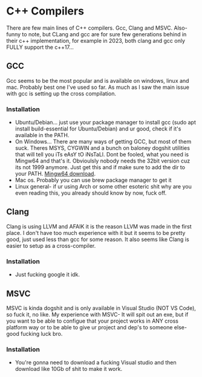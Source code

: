 # C++ Compilers
There are few main lines of C++ compilers. Gcc, Clang and MSVC. Also- funny to note, but CLang and gcc are for sure few generations behind in their c++ implementation, for example in 2023, both clang and gcc only FULLY support the c++17...
## GCC
Gcc seems to be the most popular and is available on windows, linux and mac. Probably best one I've used so far. As much as I saw the main issue with gcc is setting up the cross compilation.
### Installation
* Ubuntu/Debian... just use your package manager to install gcc (sudo apt install build-essential for Ubuntu/Debian) and ur good, check if it's available in the PATH.
* On Windows... There are many ways of getting GCC, but most of them suck. Theres MSYS, CYGWIN and a bunch on baloney dogshit utilities that will tell you iTs eAsY tO iNsTaLl. Dont be fooled, what you need is Mingw64 and that's it. Obvioulsly nobody needs the 32bit version cuz its not 1999 anymore. Just get this and if make sure to add the dir to your PATH. [Mingw64 download](https://sourceforge.net/projects/mingw-w64/).
* Mac os. Probably you can use brew package manager to get it
* Linux general- if ur using Arch or some other esoteric shit why are you even reading this, you already should know by now, fuck off.
## Clang
Clang is using LLVM and AFAIK it is the reason LLVM was made in the first place. I don't have too much experience with it but it seems to be pretty good, just used less than gcc for some reason. It also seems like Clang is easier to setup as a cross-compiler.
### Installation
* Just fucking google it idk.
## MSVC
MSVC is kinda dogshit and is only available in Visual Studio (NOT VS Code), so fuck it, no like. My experience with MSVC- It will spit out an exe, but if you want to be able to configue that your project works in ANY cross platform way or to be able to give ur project and dep's to someone else- good fucking luck bro.
### Installation
* You're gonna need to download a fucking Visual studio and then download like 10Gb of shit to make it work. 